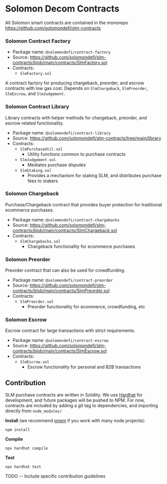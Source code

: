 # Solomon Decom Contracts

All Solomon smart contracts are contained in the monorepo https://github.com/solomondefi/slm-contracts

### Solomon Contract Factory

- Package name: `@solomondefi/contract-factory`
- Source: https://github.com/solomondefi/slm-contracts/blob/main/contracts/SlmFactory.sol
- Contracts:
  - `SlmFactory.sol`

A contract factory for producing chargeback, preorder, and escrow contracts with low gas cost. Depends on `SlmChargeback`, `SlmPreorder`,
`SlmEscrow`, and `SlmJudgement`.

### Solomon Contract Library

Library contracts with helper methods for chargeback, preorder, and escrow related functionality.

- Package name: `@solomondefi/contract-library`
- Source: https://github.com/solomondefi/slm-contracts/tree/main/library
- Contracts:
  - `SlmPurchaseUtil.sol`
      - Utility functions common to purchase contracts
  - `SlmJudgement.sol`
      - Mediates purchase disputes
  - `SlmStaking.sol`
      - Provides a mechanism for staking SLM, and distributes purchase fees to stakers

### Solomon Chargeback

Purchase/Chargeback contract that provides buyer protection for traditional ecommerce purchases.

- Package name: `@solomondefi/contract-chargebacks`
- Source: https://github.com/solomondefi/slm-contracts/blob/main/contracts/SlmChargeback.sol
- Contracts:
  - `SlmChargebacks.sol`
      - Chargeback functionality for ecommerce purchases

### Solomon Preorder

Preorder contract that can also be used for crowdfunding.

- Package name: `@solomondefi/contract-preorder`
- Source: https://github.com/solomondefi/slm-contracts/blob/main/contracts/SlmPreorder.sol
- Contracts:
  - `SlmPreorder.sol`
      - Preorder functionality for ecommerce, crowdfunding, etc

### Solomon Escrow

Escrow contract for large transactions with strict requirements.

- Package name: `@solomondefi/contract-escrow`
- Source: https://github.com/solomondefi/slm-contracts/blob/main/contracts/SlmEscrow.sol
- Contracts:
  - `SlmEscrow.sol`
      - Escrow functionality for personal and B2B transactions

## Contribution

SLM purchase contracts are written in Solidity. We use [Hardhat](https://hardhat.org/) for development, and future packages will be pushed
to NPM. For now, contracts are included by adding a git tag to dependencies, and importing directly from `node_modules/`

**Install** (we recommend [pnpm](https://pnpm.js.org/) if you work with many node projects):
```
npm install
```

**Compile**
```
npx hardhat compile
```

**Test**
```
npx hardhat test
```

TODO -- Include specific contribution guidelines

